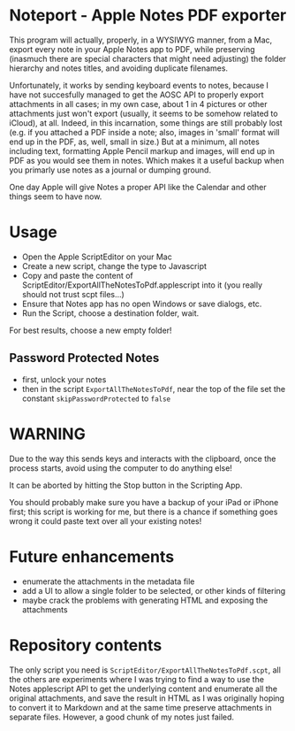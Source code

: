 # Noteport - Apple Notes PDF exporter

This program will actually, properly, in a WYSIWYG manner, from a Mac, export every note in your Apple Notes app to PDF, while preserving (inasmuch there are special characters that might need adjusting) the folder hierarchy and notes titles, and avoiding duplicate filenames.

Unfortunately, it works by sending keyboard events to notes, because I have not succesfully managed to get the AOSC API to properly export attachments in all cases; in my own case, about 1 in 4 pictures or other attachments just won't export (usually, it seems to be somehow related to iCloud), at all. Indeed, in this incarnation, some things are still probably lost (e.g. if you attached a PDF inside a note; also, images in 'small' format will end up in the PDF, as, well, small in size.) But at a minimum, all notes including text, formatting Apple Pencil markup and images, will end up in PDF as you would see them in notes. Which makes it a useful backup when you primarly use notes as a journal or dumping ground.

One day Apple will give Notes a proper API like the Calendar and other things seem to have now.

# Usage

- Open the Apple ScriptEditor on your Mac
- Create a new script, change the type to Javascript
- Copy and paste the content of ScriptEditor/ExportAllTheNotesToPdf.applescript into it (you really should not trust scpt files...)
- Ensure that Notes app has no open Windows or save dialogs, etc.
- Run the Script, choose a destination folder, wait.

For best results, choose a new empty folder!
## Password Protected Notes

- first, unlock your notes
- then in the script `ExportAllTheNotesToPdf`, near the top of the file set the constant `skipPasswordProtected` to `false`
# WARNING

Due to the way this sends keys and interacts with the clipboard, once the process starts, avoid using the computer to do anything else!

It can be aborted by hitting the Stop button in the Scripting App.

You should probably make sure you have a backup of your iPad or iPhone first; this script is working for me, but there is a chance if something goes wrong it could paste text over all your existing notes!

# Future enhancements

- enumerate the attachments in the metadata file
- add a UI to allow a single folder to be selected, or other kinds of filtering
- maybe crack the problems with generating HTML and exposing the attachments

# Repository contents

The only script you need is `ScriptEditor/ExportAllTheNotesToPdf.scpt`, all the others are experiments where I was trying to find a way to use the Notes applescript API to get the underlying content and enumerate all the original attachments, and save the result in HTML as I was originally hoping to convert it to Markdown and at the same time preserve attachments in separate files. However, a good chunk of my notes just failed.